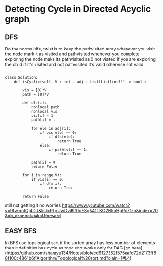 # Detecting Cycle in Directed Acyclic graph

## DFS
Do the normal dfs, twist is to keep the pathvisited array 
whenever you visit the node mark it as visited and pathvisited
whenever you complete exploring the node make its pathvisited as 0 not visited
If you are exploring the child if it's visited and not pathvisited it's valid othervise not valid

```

class Solution:
    def isCyclic(self, V : int , adj : List[List[int]]) -> bool :
        
        vis = [0]*V
        path = [0]*V
        
        def dfs(i):
            nonlocal path
            nonlocal vis
            vis[i] = 1
            path[i] = 1
            
            for ele in adj[i]:
                if vis[ele] == 0:
                    if dfs(ele):
                        return True
                else:
                    if path[ele] == 1:
                        return True
                        
            path[i] = 0
            return False
            
        for i in range(V):
            if vis[i] == 0:
                if dfs(i):
                    return True
                    
        return False
```

still not getting it no worries https://www.youtube.com/watch?v=9twcmtQj4DU&list=PLgUwDviBIf0oE3gA41TKO2H5bHpPd7fzn&index=20&ab_channel=takeUforward

## EASY BFS

In BFS use topological sort if the sorted array has less number of elements then it definitley has cycle as topo sort works only for DAG
[go here] (https://github.com/sharayu134/Notes/blob/cd6127252f575aafd72d2173ff88f100c4861b6f/Algorithm/Topological%20sort.md?plain=1#L4)
